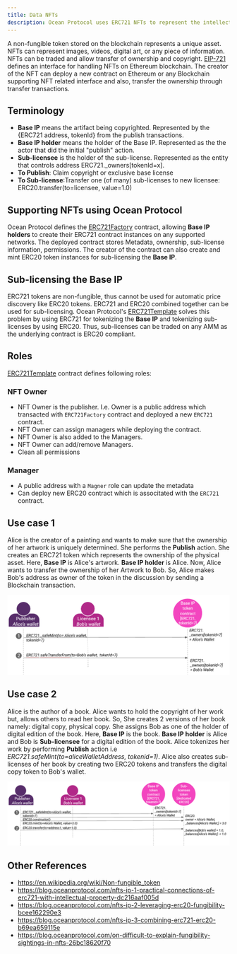 ```yaml
---
title: Data NFTs
description: Ocean Protocol uses ERC721 NFTs to represent the intellectual property (IP) of published datasets or algorithms, and to further sub-license access to it with user roles or ERC20 data tokens.
---
```


A non-fungible token stored on the blockchain represents a unique asset. NFTs can represent images, videos, digital art, or any piece of information. NFTs can be traded and allow transfer of ownership and copyright. [EIP-721](https://eips.ethereum.org/EIPS/eip-721) defines an interface for handling NFTs on Ethereum blockchain. The creator of the NFT can deploy a new contract on Ethereum or any Blockchain supporting NFT related interface and also, transfer the ownership through transfer transactions.

## Terminology

- **Base IP** means the artifact being copyrighted. Represented by the {ERC721 address, tokenId} from the publish transactions.
- **Base IP holder** means the holder of the Base IP. Represented as the the actor that did the initial "publish" action.
- **Sub-licensee** is the holder of the sub-license. Represented as the entity that controls address ERC721.\_owners[tokenId=x].
- **To Publish**: Claim copyright or exclusive base license
- **To Sub-license**:Transfer one (of many) sub-licenses to new licensee: ERC20.transfer(to=licensee, value=1.0)

## Supporting NFTs using Ocean Protocol

Ocean Protocol defines the [ERC721Factory](https://github.com/oceanprotocol/contracts/blob/v4main/contracts/ERC721Factory.sol) contract, allowing **Base IP holders** to create their ERC721 contract instances on any supported networks. The deployed contract stores Metadata, ownership, sub-license information, permissions. The creator of the contract can also create and mint ERC20 token instances for sub-licensing the **Base IP**.

## Sub-licensing the Base IP

ERC721 tokens are non-fungible, thus cannot be used for automatic price discovery like ERC20 tokens. ERC721 and ERC20 combined together can be used for sub-licensing. Ocean Protocol's [ERC721Template](https://github.com/oceanprotocol/contracts/blob/v4main/contracts/templates/ERC721Template.sol) solves this problem by using ERC721 for tokenizing the **Base IP** and tokenizing sub-licenses by using ERC20. Thus, sub-licenses can be traded on any AMM as the underlying contract is ERC20 compliant.

## Roles

[ERC721Template](https://github.com/oceanprotocol/contracts/blob/v4Hardhat/contracts/templates/ERC721Template.sol) contract defines following roles:

### NFT Owner

- NFT Owner is the publisher. I.e. Owner is a public address which transacted with `ERC721Factory` contract and deployed a new `ERC721` contract.
- NFT Owner can assign managers while deploying the contract.
- NFT Owner is also added to the Managers.
- NFT Owner can add/remove Managers.
- Clean all permissions

### Manager

- A public address with a `Magner` role can update the metadata
- Can deploy new ERC20 contract which is associtated with the `ERC721` contract.

## Use case 1

Alice is the creator of a painting and wants to make sure that the ownership of her artwork is uniquely determined. She performs the **Publish** action. She creates an ERC721 token which represents the ownership of the physical asset. Here, **Base IP** is Alice's artwork. **Base IP holder** is Alice. Now, Alice wants to transfer the ownership of her Artwork to Bob. So, Alice makes Bob's address as owner of the token in the discussion by sending a Blockchain transaction.

![Image 1](images/use-case-1.PNG)

## Use case 2

Alice is the author of a book. Alice wants to hold the copyright of her work but, allows others to read her book. So, She creates 2 versions of her book namely: digital copy, physical copy. She assigns Bob as one of the holder of digital edition of the book. Here, **Base IP** is the book. **Base IP holder** is Alice and Bob is **Sub-licensee** for a digital edition of the book. Alice tokenizes her work by performing **Publish** action i.e _ERC721.safeMint(to=aliceWalletAddress, tokenid=1)_. Alice also creates sub-licenses of her book by creating two ERC20 tokens and transfers the digital copy token to Bob's wallet.

![Image 2](images/use-case-2.PNG)

## Other References

- https://en.wikipedia.org/wiki/Non-fungible_token
- https://blog.oceanprotocol.com/nfts-ip-1-practical-connections-of-erc721-with-intellectual-property-dc216aaf005d
- https://blog.oceanprotocol.com/nfts-ip-2-leveraging-erc20-fungibility-bcee162290e3
- https://blog.oceanprotocol.com/nfts-ip-3-combining-erc721-erc20-b69ea659115e
- https://blog.oceanprotocol.com/on-difficult-to-explain-fungibility-sightings-in-nfts-26bc18620f70

